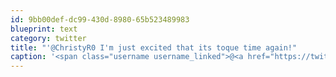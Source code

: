 ```yaml
---
id: 9bb00def-dc99-430d-8980-65b523489983
blueprint: text
category: twitter
title: "'@ChristyR0 I'm just excited that its toque time again!"
caption: '<span class="username username_linked">@<a href="https://twitter.com/ChristyR0" title="Christy Robertson">ChristyR0</a></span> I''m just excited that its toque time again!'
---
```

